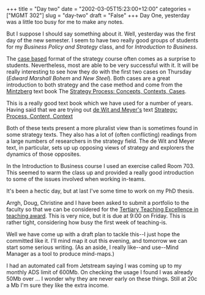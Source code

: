 +++
title = "Day two"
date = "2002-03-05T15:23:00+12:00"
categories = ["MGMT 302"]
slug = "day-two"
draft = "False"
+++
Day One, yesterday was a little too busy for me to make any notes.

But I suppose I should say something about it. Well, yesterday was the
first day of the new semester. I seem to have two really good groups of
students for my _Business Policy and Strategy_ class, and for
_Introduction to Business_.

The [case based](https://www.agecon.uga.edu/\~wacra/wacra.htm) format of
the strategy course often comes as a surprise to students.
Nevertheless, most are able to be very successful with it. It will
be really interesting to see how they do with the first two cases on
Thursday (*Edward Marshall Bohem* and *New Steel*). Both cases are a
great introduction to both strategy and the case method and come from
the [Mintzberg](https://www.henrymintzberg.com/) text book The [Strategy
Process: Concepts, Contexts,
Cases](https://www.amazon.com/exec/obidos/0132340305/qid=1015286441/sr=8--1/ref=sr_8_7_1/103--5620435--4807860).

This is a really good text book which we have used for a number of
years. Having said that we are trying out [de Wit and
Meyer's](https://www.dewit-meyer.com/) text [Strategy: Process,
Content,
Context](https://www.itbp.com/strategy/dewitmeyer/dewitmain.html)

Both of these texts present a more pluralist view than is sometimes
found in some strategy texts. They also has a lot of (often
conflicting) readings from a large numbers of researchers in the
strategy field. The de Wit and Meyer text, in particular, sets up up
opposing views of strategy and explorers the dynamics of those
opposites.

In the Introduction to Business course I used an exercise called
Room 703. This seemed to warm the class up and provided a really good
introduction to some of the issues involved when working in-teams.

It's been a hectic day, but at last I've some time to work on my PhD
thesis.

Arrgh, Doug, Christine and I have been asked to submit a portfolio
to the faculty so that we can be considered for the [Tertiary Teaching
Excellence in teaching
award](https://www.nzqa.govt.nz/circulars/awards/ttea.html). This is
very nice, but it is due at 9:00 on Friday. This is rather tight,
considering how busy the first week of teaching-is.

Well we have come up with a draft plan to tackle this--I just hope the
committed like it. I'll mind map it out this evening, and tomorrow
we can start some serious writing. (As an aside, I really like--and
use--Mind Manager as a tool to produce mind-maps.)

I had an automated call from Jetstream saying I was coming up to my
monthly ADS limit of 600Mb. On checking the
usage I found I was already 50Mb over ... I wonder why they are never
early on these things. Still at 20c a Mb I'm sure they like the extra
income.

